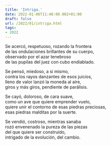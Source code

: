 ```yaml
---
title: 'Intriga.'
date: 2022-01-06T11:48:00.002+01:00
draft: false
url: /2022/01/intriga.html
tags: 
- 2022
---
```


Se acercó, respetuoso, rozando la frontera  
de las ondulaciones brillantes de su cuerpo,  
observado por el azar tenebroso  
de las pupilas del juez con cubo endiablado.

  
Se pensó, miedoso, a si mismo,  
contra los rayos danzantes de esos juicios,  
lleno de valor lanzó la moneda al aire,  
giros y más giros, pendiente de parálisis.

  
Se cayó, doloroso, de cara suave,  
como un ave que quiere emprender vuelo,  
quiere unir el contorno de esas piedras preciosas,  
esas piedras malditas por la suerte.

  
Se vendió, costroso, mientras sanaba  
rozó envenenado la pureza de las piezas  
del que quiere ser construido,  
intrigado de la evolución, del cambio.